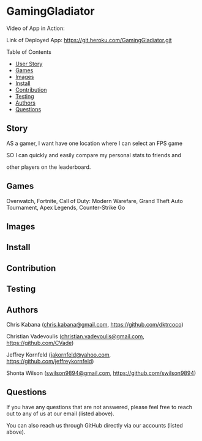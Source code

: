# GamingGladiator


Video of App in Action: 

Link of Deployed App: https://git.heroku.com/GamingGladiator.git


Table of Contents
* [User Story](#story)
* [Games](#games)
* [Images](#images)
* [Install](#install)
* [Contribution](#contribution)
* [Testing](#testing)
* [Authors](#authors)
* [Questions](#questions)

## Story

AS a gamer, I want have one location where I can select an FPS game

SO I can quickly and easily compare my personal stats to friends and 

other players on the leaderboard.

## Games

Overwatch, Fortnite, Call of Duty: Modern Warefare, Grand Theft Auto Tournament, Apex Legends, Counter-Strike Go

## Images



## Install



## Contribution



## Testing



## Authors

Chris Kabana (chris.kabana@gmail.com, https://github.com/dktrcoco)

Christian Vadevoulis (christian.vadevoulis@gmail.com, https://github.com/CVade)

Jeffrey Kornfeld (jakornfeld@yahoo.com, https://github.com/jeffreykornfeld)

Shonta Wilson (swilson9894@gmail.com, https://github.com/swilson9894)

## Questions

If you have any questions that are not answered, please feel free to reach out to any of us at our email (listed above). 

You can also reach us through GitHub directly via our accounts (listed above).

